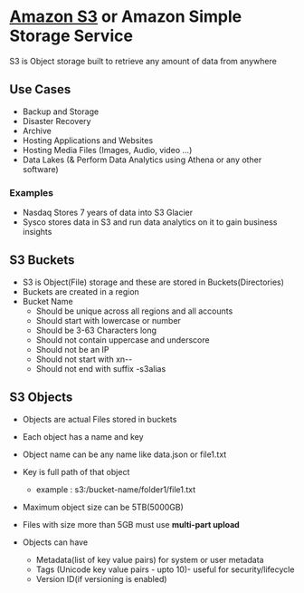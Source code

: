 # [Amazon S3](https://aws.amazon.com/s3/) or Amazon Simple Storage Service
  S3 is Object storage built to retrieve any amount of data from anywhere

## Use Cases
- Backup and Storage
- Disaster Recovery
- Archive
- Hosting Applications and Websites
- Hosting Media Files (Images, Audio, video ...)
- Data Lakes (& Perform Data Analytics using Athena or any other software)

### Examples 
- Nasdaq Stores 7 years of data into S3 Glacier
- Sysco stores data in S3 and run data analytics on it to gain business insights

## S3 Buckets

- S3 is Object(File) storage and these are stored in Buckets(Directories)
- Buckets are created in a region
- Bucket Name 
  - Should be unique across all regions and all accounts
  - Should start with lowercase or number
  - Should be 3-63 Characters long
  - Should not contain uppercase and underscore
  - Should not be an IP
  - Should not start with xn--
  - Should not end with suffix -s3alias

## S3 Objects

- Objects are actual Files stored in buckets
- Each object has a name and key
- Object name can be any name like data.json or file1.txt
- Key is full path of that object 
  - example : s3:/bucket-name/folder1/file1.txt
- Maximum object size can be 5TB(5000GB)
- Files with size more than 5GB must use **multi-part upload**

- Objects can have 
  - Metadata(list of key value pairs) for system or user metadata
  - Tags (Unicode key value pairs - upto 10)- useful for security/lifecycle
  - Version ID(if versioning is enabled)